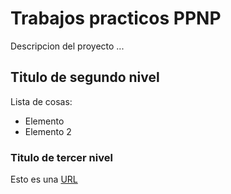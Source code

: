 # Trabajos practicos PPNP
Descripcion del proyecto ...

## Titulo de segundo nivel

Lista de cosas: 
 - Elemento
 - Elemento 2

### Titulo de tercer nivel

Esto es una [URL](https://google.com)

